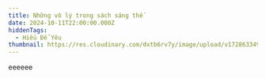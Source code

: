 ```yaml
---
title: Những vô lý trong sách sáng thế
date: 2024-10-11T22:00:00.000Z
hiddenTags:
  - Hiểu Để Yêu
thumbnail: https://res.cloudinary.com/dxtb6rv7y/image/upload/v1728633497/1_bjmyjy.jpg
---
```

eeeeee
